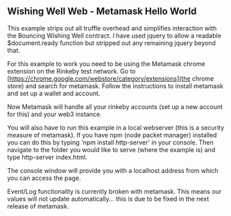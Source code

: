 ## Wishing Well Web - Metamask Hello World

This example strips out all truffle overhead and simplifies interaction with the Bouncing Wishing Well contract.
I have used jquery to allow a readable $document.ready function but stripped out any remaining jquery beyond that.

For this example to work you need to be using the Metamask chrome extension on the Rinkeby test network.
Go to [https://chrome.google.com/webstore/category/extensions](the chrome store) and search for metamask.
Follow the instructions to install metamask and set up a wallet and account.

Now Metamask will handle all your rinkeby accounts (set up a new account for this) and your web3 instance.

You will also have to run this example in a local webserver (this is a security measure of metamask).
If you have npm (node packet manager) installed you can do this by typing 'npm install http-server' in your console.
Then navigate to the folder you would like to serve (where the example is) and type http-server index.html.

The console window will provide you with a localhost address from which you can access the page. 

Event/Log functionality is currently broken with metamask.
This means our values will not update automatically... this is due to be fixed in the next release of metamask.






